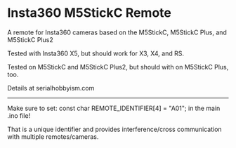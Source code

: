 # Insta360 M5StickC Remote
A remote for Insta360 cameras based on the M5StickC, M5StickC Plus, and M5StickC Plus2

Tested with Insta360 X5, but should work for X3, X4, and RS.

Tested on M5StickC and M5StickC Plus2, but should with on M5StickC Plus, too.

Details at serialhobbyism.com

------------

Make sure to set: const char REMOTE_IDENTIFIER[4] = "A01";
in the main .ino file!

That is a unique identifier and provides interference/cross communication with multiple remotes/cameras.
